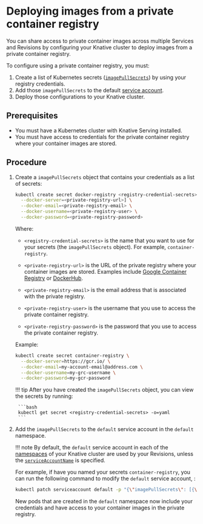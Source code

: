 # Deploying images from a private container registry

You can share access to private container images across multiple Services and Revisions by configuring your Knative cluster to deploy images from a private
container registry.

To configure using a private container registry, you must:

1. Create a list of Kubernetes secrets ([`imagePullSecrets`](https://kubernetes.io/docs/reference/generated/kubernetes-api/v1.18/#pod-v1-core)) by using your registry credentials.
1. Add those `imagePullSecrets` to the default [service account](https://kubernetes.io/docs/tasks/configure-pod-container/configure-service-account/).
1. Deploy those configurations to your Knative cluster.

## Prerequisites

- You must have a Kubernetes cluster with Knative Serving installed.
- You must have access to credentials for the private container registry where your container images are stored.

## Procedure

1. Create a `imagePullSecrets` object that contains your credentials as a list of secrets:

    ```bash
    kubectl create secret docker-registry <registry-credential-secrets> \
      --docker-server=<private-registry-url>] \
      --docker-email=<private-registry-email> \
      --docker-username=<private-registry-user> \
      --docker-password=<private-registry-password>
    ```

    Where:

    - `<registry-credential-secrets>` is the name that you want to use for your secrets (the `imagePullSecrets` object). For example, `container-registry`.

    - `<private-registry-url>` is the URL of the private registry where your container images are stored. Examples include [Google Container Registry](https://gcr.io/) or [DockerHub](https://docker.io/).

    * `<private-registry-email>` is the email address that is associated with
      the private registry.

    * `<private-registry-user>` is the username that you use to access the
      private container registry.

    * `<private-registry-password>` is the password that you use to access
      the private container registry.

    Example:

    ```bash
    kubectl create secret container-registry \
      --docker-server=https://gcr.io/ \
      --docker-email=my-account-email@address.com \
      --docker-username=my-grc-username \
      --docker-password=my-gcr-password
    ```

    !!! tip
        After you have created the `imagePullSecrets` object, you can view the secrets by running:

        ```bash
        kubectl get secret <registry-credential-secrets> -o=yaml
        ```

1. Add the `imagePullSecrets` to the `default` service account in the `default` namespace.

    !!! note
        By default, the `default` service account in each of the [namespaces](https://kubernetes.io/docs/concepts/overview/working-with-objects/namespaces/) of your Knative cluster are used by your Revisions, unless the [`serviceAccountName`](https://github.com/knative/specs/blob/main/specs/serving/knative-api-specification-1.0.md#revision-2) is specified.

    For example, if have you named your secrets `container-registry`, you can run the following command to modify the `default` service account, :

    ```bash
    kubectl patch serviceaccount default -p "{\"imagePullSecrets\": [{\"name\": \"container-registry\"}]}"
    ```

    New pods that are created in the `default` namespace now include your credentials and have access to your container images in the private registry.
